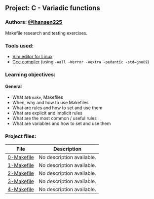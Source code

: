 ## Project: C - Variadic functions
### Authors: [@Ihansen225](https://www.github.com/Ihansen225)
Makefile research and testing exercises.
### Tools used:
- [Vim editor for Linux](https://www.vim.org/)
- [Gcc compiler](https://gcc.gnu.org/) (using `-Wall -Werror -Wextra -pedantic -std=gnu89`)

### Learning objectives:
#### General
-   What are `make`, Makefiles
-   When, why and how to use Makefiles
-   What are rules and how to set and use them
-   What are explicit and implicit rules
-   What are the most common / useful rules
-   What are variables and how to set and use them

### Project files:
| File                                                                                                               | Description               |
| ------------------------------------------------------------------------------------------------------------------ | ------------------------- |
| [0-Makefile](https://github.com/IHansen225/holbertonschool-low_level_programming/blob/master/makefiles/0-Makefile) | No description available. |
| [1-Makefile](https://github.com/IHansen225/holbertonschool-low_level_programming/blob/master/makefiles/1-Makefile) | No description available. |
| [2-Makefile](https://github.com/IHansen225/holbertonschool-low_level_programming/blob/master/makefiles/2-Makefile) | No description available. |
| [3-Makefile](https://github.com/IHansen225/holbertonschool-low_level_programming/blob/master/makefiles/3-Makefile) | No description available. |
| [4-Makefile](https://github.com/IHansen225/holbertonschool-low_level_programming/blob/master/makefiles/4-Makefile) | No description available. |
